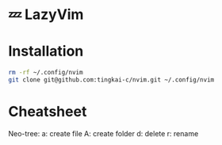 # 💤 LazyVim



# Installation
  ```sh
  rm -rf ~/.config/nvim
  git clone git@github.com:tingkai-c/nvim.git ~/.config/nvim
  ```


# Cheatsheet

Neo-tree: 
a: create file
A: create folder
d: delete
r: rename
